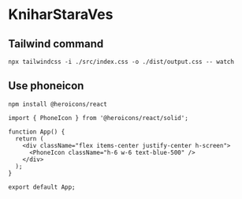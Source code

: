 # KniharStaraVes

## Tailwind command
```
npx tailwindcss -i ./src/index.css -o ./dist/output.css -- watch
```

## Use phoneicon
```
npm install @heroicons/react
```


```
import { PhoneIcon } from '@heroicons/react/solid';

function App() {
  return (
    <div className="flex items-center justify-center h-screen">
      <PhoneIcon className="h-6 w-6 text-blue-500" />
    </div>
  );
}

export default App;
```